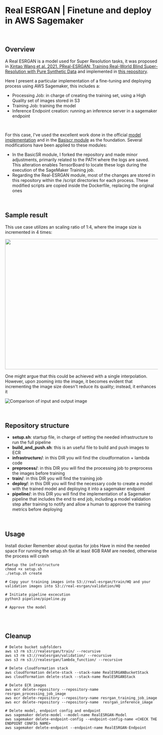 # Real ESRGAN | Finetune and deploy in AWS Sagemaker

<br>

## Overview
A Real ESRGAN is a model used for Super Resolution tasks, it was proposed in [Xintao Wang et al. 2021. PReal-ESRGAN: Training Real-World Blind Super-Resolution with Pure Synthetic Data](https://arxiv.org/abs/2107.10833) and implemented in [this repository](https://github.com/xinntao/Real-ESRGAN).


Here I present a particular implementation of a fine-tuning and deploying process using AWS Sagemaker, this includes a:
* Processing Job: in charge of creating the training set, using a High Quality set of images stored in S3
* Training Job: training the model
* Inference Endpoint creation: running an inference server in a sagemaker endpoint

<br>

For this case, I've used the excellent work done in the official [model implementation](https://github.com/xinntao/Real-ESRGAN) and in the [Basiscr module](https://github.com/XPixelGroup/BasicSR) as the foundation. Several modifications have been applied to these modules:

* In the BasicSR module, I forked the repository and made minor adjustments, primarily related to the PATH where the logs are saved. This alteration enables TensorBoard to locate these logs during the execution of the SageMaker Training job.
* Regarding the Real-ESRGAN module, most of the changes are stored in this repository within the /script directories for each process. These modified scripts are copied inside the Dockerfile, replacing the original ones

<br>

## Sample result

This use case utilizes an scaling ratio of 1:4, where the image size is incremented in 4 times:
<div style="text-align: center;">
    <img src="static/results.png" width="560" height="430" />
</div>

One might argue that this could be achieved with a single interpolation. However, upon zooming into the image, it becomes evident that incrementing the image size doesn't reduce its quality; instead, it enhances it

![Comparison of input and output image](static/results.gif)

<br>

## Repository structure

* **setup.sh**: startup file, in charge of setting the needed infrastructure to run the full pipeline
* **build_and_push.sh**: this is an useful file to build and push images to ECR
* **infrastructure/**: in this DIR you will find the cloudformation + lambda code
* **preprocess/**: in this DIR you will find the processing job to preprocess the images before training
* **train/**: in this DIR you will find the training job
* **deploy/**: in this DIR you will find the necessary code to create a model with the trained model and deploying it into a sagemaker endpoint
* **pipeline/**: in this DIR you will find the implementation of a Sagemaker pipeline that includes the end to end job, including a model validation step after training to notify and allow a human to approve the training metrics before deploying

<br>

## Usage
Install docker
Remember about quotas for jobs
Have in mind the needed space
For running the setup.sh file at least 8GB RAM are needed, otherwise the process will crash
```
#Setup the infrastructure
chmod +x setup.sh
./setup.sh create

# Copy your training images into S3://real-esrgan/train/HQ and your validation images into S3://real-esrgan/validation/HQ

# Initiate pipeline excecution
python3 pipeline/pipeline.py

# Approve the model


```

<br>

## Cleanup

```
# Delete bucket subfolders
aws s3 rm s3://realesrgan/train/ --recursive
aws s3 rm s3://realesrgan/validation/ --recursive
aws s3 rm s3://realesrgan/lambda_function/ --recursive

# Delete cloudformation stack
aws cloudformation delete-stack --stack-name RealESRGANBucketStack
aws cloudformation delete-stack --stack-name RealESRGANStack

# Delete ECR images
aws ecr delete-repository --repository-name resrgan_processing_job_image
aws ecr delete-repository --repository-name resrgan_training_job_image
aws ecr delete-repository --repository-name  resrgan_inference_image

# Delete model, endpoint config and endpoint
aws sagemaker delete-model --model-name RealESRGAN-Model
aws sagemaker delete-endpoint-config --endpoint-config-name <CHECK THE ENDPOINT CONFIG NAME>
aws sagemaker delete-endpoint --endpoint-name RealESRGAN-Endpoint
```




